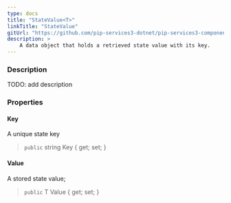 ```yaml
---
type: docs
title: "StateValue<T>"
linkTitle: "StateValue"
gitUrl: "https://github.com/pip-services3-dotnet/pip-services3-components-dotnet"
description: >
    A data object that holds a retrieved state value with its key.
---
```


### Description

TODO: add description

### Properties

#### Key
A unique state key
> `public` string Key { get; set; }

#### Value
A stored state value;
> `public` T Value { get; set; }

</span>
